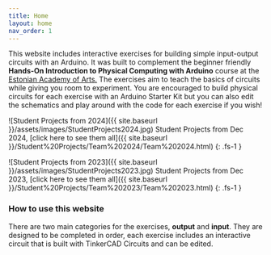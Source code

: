 ```yaml
---
title: Home
layout: home
nav_order: 1
---
```


This website includes interactive exercises for building simple input-output circuits with an Arduino. It was built to complement the beginner friendly **Hands-On Introduction to Physical Computing with Arduino** course at the [Estonian Academy of Arts.](https://www.artun.ee/) The exercises aim to teach the basics of circuits while giving you room to experiment. You are encouraged to build physical circuits for each exercise with an Arduino Starter Kit but you can also edit the schematics and play around with the code for each exercise if you wish!

![Student Projects from 2024]({{ site.baseurl }}/assets/images/StudentProjects2024.jpg)
Student Projects from Dec 2024, [click here to see them all]({{ site.baseurl }}/Student%20Projects/Team%202024/Team%202024.html)
{: .fs-1 }

![Student Projects from 2023]({{ site.baseurl }}/assets/images/StudentProjects2023.jpg)
Student Projects from Dec 2023, [click here to see them all]({{ site.baseurl }}/Student%20Projects/Team%202023/Team%202023.html)
{: .fs-1 }

### How to use this website

There are two main categories for the exercises, **output** and **input**. They are designed to be completed in order, each exercise includes an interactive circuit that is built with TinkerCAD Circuits and can be edited. 





